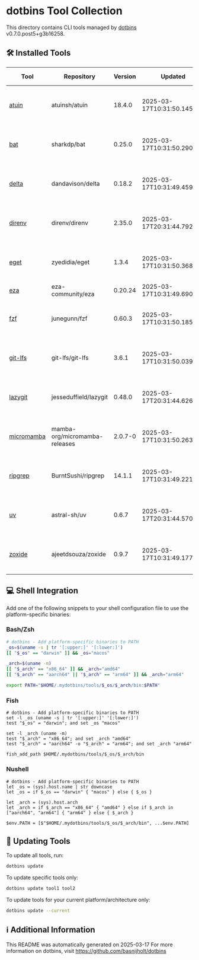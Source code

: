# dotbins Tool Collection

This directory contains CLI tools managed by [dotbins](https://github.com/basnijholt/dotbins) v0.7.0.post5+g3b16258.

## 🛠️ Installed Tools

| Tool | Repository | Version | Updated | Platforms & Architectures |
| ---- | ---------- | ------- | ------- | ------------------------- |
| [atuin](https://github.com/atuinsh/atuin) | atuinsh/atuin | 18.4.0 | 2025-03-17T10:31:50.145654 | linux (amd64, arm64) • macos (arm64 (current)) |
| [bat](https://github.com/sharkdp/bat) | sharkdp/bat | 0.25.0 | 2025-03-17T10:31:50.290697 | linux (amd64, arm64) • macos (arm64 (current)) |
| [delta](https://github.com/dandavison/delta) | dandavison/delta | 0.18.2 | 2025-03-17T10:31:49.459999 | linux (amd64, arm64) • macos (arm64 (current)) |
| [direnv](https://github.com/direnv/direnv) | direnv/direnv | 2.35.0 | 2025-03-17T20:31:44.792607 | linux (amd64, arm64) • macos (arm64 (current)) |
| [eget](https://github.com/zyedidia/eget) | zyedidia/eget | 1.3.4 | 2025-03-17T10:31:50.368733 | linux (amd64, arm64) • macos (arm64 (current)) |
| [eza](https://github.com/eza-community/eza) | eza-community/eza | 0.20.24 | 2025-03-17T10:31:49.690870 | linux (amd64, arm64) |
| [fzf](https://github.com/junegunn/fzf) | junegunn/fzf | 0.60.3 | 2025-03-17T10:31:50.185663 | linux (amd64, arm64) • macos (arm64 (current)) |
| [git-lfs](https://github.com/git-lfs/git-lfs) | git-lfs/git-lfs | 3.6.1 | 2025-03-17T10:31:50.039547 | linux (amd64, arm64) • macos (arm64 (current)) |
| [lazygit](https://github.com/jesseduffield/lazygit) | jesseduffield/lazygit | 0.48.0 | 2025-03-17T20:31:44.626871 | linux (amd64, arm64) • macos (arm64 (current)) |
| [micromamba](https://github.com/mamba-org/micromamba-releases) | mamba-org/micromamba-releases | 2.0.7-0 | 2025-03-17T10:31:50.263784 | linux (amd64, arm64) • macos (arm64 (current)) |
| [ripgrep](https://github.com/BurntSushi/ripgrep) | BurntSushi/ripgrep | 14.1.1 | 2025-03-17T10:31:49.221497 | linux (amd64, arm64) • macos (arm64 (current)) |
| [uv](https://github.com/astral-sh/uv) | astral-sh/uv | 0.6.7 | 2025-03-17T20:31:44.570002 | linux (amd64, arm64) • macos (arm64 (current)) |
| [zoxide](https://github.com/ajeetdsouza/zoxide) | ajeetdsouza/zoxide | 0.9.7 | 2025-03-17T10:31:49.177880 | linux (amd64, arm64) • macos (arm64 (current)) |

## 💻 Shell Integration

Add one of the following snippets to your shell configuration file to use the platform-specific binaries:

### Bash/Zsh
```bash
# dotbins - Add platform-specific binaries to PATH
_os=$(uname -s | tr '[:upper:]' '[:lower:]')
[[ "$_os" == "darwin" ]] && _os="macos"

_arch=$(uname -m)
[[ "$_arch" == "x86_64" ]] && _arch="amd64"
[[ "$_arch" == "aarch64" || "$_arch" == "arm64" ]] && _arch="arm64"

export PATH="$HOME/.mydotbins/tools/$_os/$_arch/bin:$PATH"
```

### Fish
```fish
# dotbins - Add platform-specific binaries to PATH
set -l _os (uname -s | tr '[:upper:]' '[:lower:]')
test "$_os" = "darwin"; and set _os "macos"

set -l _arch (uname -m)
test "$_arch" = "x86_64"; and set _arch "amd64"
test "$_arch" = "aarch64" -o "$_arch" = "arm64"; and set _arch "arm64"

fish_add_path $HOME/.mydotbins/tools/$_os/$_arch/bin
```

### Nushell
```nu
# dotbins - Add platform-specific binaries to PATH
let _os = (sys).host.name | str downcase
let _os = if $_os == "darwin" { "macos" } else { $_os }

let _arch = (sys).host.arch
let _arch = if $_arch == "x86_64" { "amd64" } else if $_arch in ["aarch64", "arm64"] { "arm64" } else { $_arch }

$env.PATH = [$"$HOME/.mydotbins/tools/$_os/$_arch/bin", ...$env.PATH]
```

## 🔄 Updating Tools

To update all tools, run:
```bash
dotbins update
```

To update specific tools only:
```bash
dotbins update tool1 tool2
```

To update tools for your current platform/architecture only:
```bash
dotbins update --current
```

## ℹ️ Additional Information

This README was automatically generated on 2025-03-17
For more information on dotbins, visit https://github.com/basnijholt/dotbins